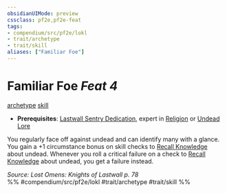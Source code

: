 ```yaml
---
obsidianUIMode: preview
cssclass: pf2e,pf2e-feat
tags:
- compendium/src/pf2e/lokl
- trait/archetype
- trait/skill
aliases: ["Familiar Foe"]
---
```

# Familiar Foe  *Feat 4*  
[archetype](../../Rules/traits/archetype.md)  [skill](../../Rules/traits/skill.md)  

- **Prerequisites**: [Lastwall Sentry Dedication](lastwall-sentry-dedication-lowg.md), expert in [Religion](../skills.md#Religion) or [Undead Lore](../skills.md#Lore)

You regularly face off against undead and can identify many with a glance. You gain a +1 circumstance bonus on skill checks to [Recall Knowledge](../../Rules/actions/recall-knowledge.md) about undead. Whenever you roll a critical failure on a check to [Recall Knowledge](../../Rules/actions/recall-knowledge.md) about undead, you get a failure instead.

*Source: Lost Omens: Knights of Lastwall p. 78*  
%% #compendium/src/pf2e/lokl #trait/archetype #trait/skill %%